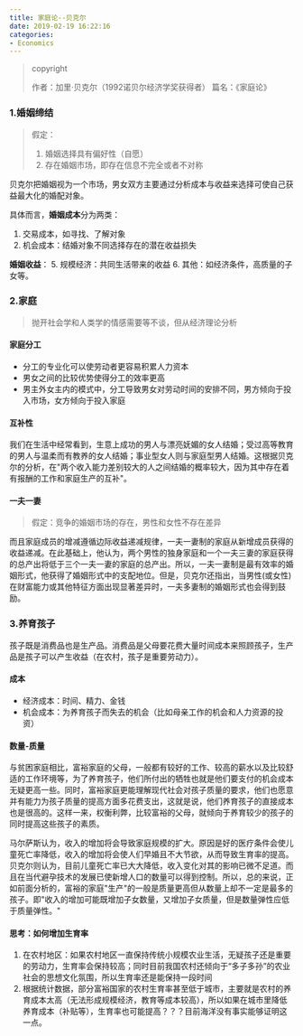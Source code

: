 ```yaml
---
title: 家庭论--贝克尔
date: 2019-02-19 16:22:16
categories:
- Economics
---
```

> copyright
>
> 作者：加里·贝克尔（1992诺贝尔经济学奖获得者）
> 篇名：《家庭论》

### 1.婚姻缔结
> 假定：
> 1. 婚姻选择具有偏好性（自愿）
> 2. 存在婚姻市场，即存在信息不完全或者不对称

贝克尔把婚姻视为一个市场，男女双方主要通过分析成本与收益来选择可使自己获益最大化的婚配对象。  

具体而言，**婚姻成本**分为两类：
1. 交易成本，如寻找、了解对象
2. 机会成本：结婚对象不同选择存在的潜在收益损失

**婚姻收益**：
5. 规模经济：共同生活带来的收益
6. 其他：如经济条件，高质量的子女等。

### 2.家庭
> 抛开社会学和人类学的情感需要等不谈，但从经济理论分析

#### 家庭分工
- 分工的专业化可以使劳动者更容易积累人力资本
- 男女之间的比较优势使得分工的效率更高
- 男主外女主内的模式中，分工导致男女对劳动时间的安排不同，男方倾向于投入市场，女方倾向于投入家庭

#### 互补性
我们在生活中经常看到，生意上成功的男人与漂亮妩媚的女人结婚；受过高等教育的男人与温柔而有教养的女人结婚；事业型女人则与家庭型男人结婚。这根据贝克尔的分析，在"两个收入能力差别较大的人之间结婚的概率较大，因为其中存在着有报酬的工作和家庭生产的互补"。

#### 一夫一妻
> 假定：竞争的婚姻市场的存在，男性和女性不存在差异 

而且家庭成员的增减遵循边际收益递减规律，一夫一妻制的家庭从新增成员获得的收益递减。在此基础上，他认为，两个男性的独身家庭和一个一夫三妻的家庭获得的总产出将低于三个一夫一妻的家庭的总产出。所以，一夫一妻制是最有效率的婚姻形式，他获得了婚姻形式中的支配地位。但是，贝克尔还指出，当男性(或女性)在财富能力或其他特征方面出现显著差异时，一夫多妻制的婚姻形式也会得到鼓励。

### 3.养育孩子
孩子既是消费品也是生产品。消费品是父母要花费大量时间成本来照顾孩子，生产品是孩子可以产生收益（在农村，孩子是重要劳动力）。

#### 成本
- 经济成本：时间、精力、金钱
- 机会成本：为养育孩子而失去的机会（比如母亲工作的机会和人力资源的投资）

#### 数量-质量
与贫困家庭相比，富裕家庭的父母，一般都有较好的工作、较高的薪水以及比较舒适的工作环境等，为了养育孩子，他们所付出的牺牲也就是他们要支付的机会成本无疑更高一些。同时，富裕家庭更能理解现代社会对孩子质量的要求，他们也愿意并有能力为孩子质量的提高方面多花费支出，这就是说，他们养育孩子的直接成本也是很高的。这样一来，权衡利弊，比较富裕的父母，就倾向于养育较少的孩子的同时提高这些孩子的素质。

马尔萨斯认为，收入的增加将会导致家庭规模的扩大。原因是好的医疗条件会使儿童死亡率降低，收入的增加将会使人们早婚且不大节欲，从而导致生育率的提高。贝克尔则认为，目前儿童死亡率已大大降低，收入变化对其的影响已微不足道。而且在当代避孕技术的发展已使新增人口的数量可以得到控制。所以，总的来说，正如前面分析的，富裕的家庭"生产"的一般是质量更高但从数量上却不一定是最多的孩子。即"收入的增加可能既增加子女数量，又增加子女质量，但是数量弹性应低于质量弹性。"

#### 思考：如何增加生育率
1. 在农村地区：如果农村地区一直保持传统小规模农业生活，无疑孩子还是重要的劳动力，生育率会保持较高；同时目前我国农村还倾向于“多子多孙”的农业社会的思想文化氛围，所以生育率还是能保持一段时间
2. 根据统计数据，部分富裕国家的农村生育率甚至低于城市，主要就是农村的养育成本太高（无法形成规模经济，教育等成本较高），所以如果在城市里降低养育成本（补贴等），生育率也可能提高？？？目前海洋没有事实能够证明这一点。


